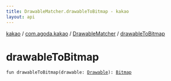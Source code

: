 ```yaml
---
title: DrawableMatcher.drawableToBitmap - kakao
layout: api
---
```


<div class='api-docs-breadcrumbs'><a href="../../index.html">kakao</a> / <a href="../index.html">com.agoda.kakao</a> / <a href="index.html">DrawableMatcher</a> / <a href=".">drawableToBitmap</a></div>

# drawableToBitmap

<div class="signature"><code><span class="keyword">fun </span><span class="identifier">drawableToBitmap</span><span class="symbol">(</span><span class="parameterName" id="com.agoda.kakao.DrawableMatcher$drawableToBitmap(android.graphics.drawable.Drawable)/drawable">drawable</span><span class="symbol">:</span>&nbsp;<a href="https://developer.android.com/reference/android/graphics/drawable/Drawable.html"><span class="identifier">Drawable</span></a><span class="symbol">)</span><span class="symbol">: </span><a href="https://developer.android.com/reference/android/graphics/Bitmap.html"><span class="identifier">Bitmap</span></a></code></div>
